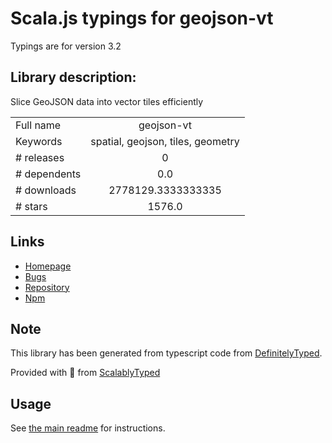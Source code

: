 
# Scala.js typings for geojson-vt

Typings are for version 3.2

## Library description:
Slice GeoJSON data into vector tiles efficiently

|                    |                 |
| ------------------ | :-------------: |
| Full name          | geojson-vt |
| Keywords           | spatial, geojson, tiles, geometry |
| # releases         | 0 |
| # dependents       | 0.0 |
| # downloads        | 2778129.3333333335 |
| # stars            | 1576.0 |

## Links
- [Homepage](https://github.com/mapbox/geojson-vt)
- [Bugs](https://github.com/mapbox/geojson-vt/issues)
- [Repository](https://github.com/mapbox/geojson-vt)
- [Npm](https://www.npmjs.com/package/geojson-vt)
    


## Note
This library has been generated from typescript code from [DefinitelyTyped](https://definitelytyped.org).

Provided with :purple_heart: from [ScalablyTyped](https://github.com/oyvindberg/ScalablyTyped)

## Usage
See [the main readme](../../readme.md) for instructions.


